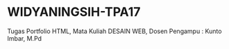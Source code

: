# WIDYANINGSIH-TPA17
Tugas Portfolio HTML, Mata Kuliah DESAIN WEB, Dosen Pengampu : Kunto Imbar, M.Pd
